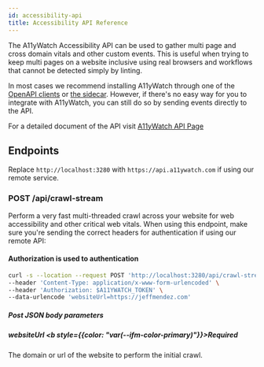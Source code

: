 ```yaml
---
id: accessibility-api
title: Accessibility API Reference
---
```


The A11yWatch Accessibility API can be used to gather multi page and cross domain vitals and other custom events. This is useful when trying to keep multi pages on a website inclusive using real browsers and workflows that cannot be detected simply by linting.

In most cases we recommend installing A11yWatch through one of the [OpenAPI clients](https://gitlab.com/j-mendez/a11ywatch-clients) or [the sidecar](https://github.com/a11ywatch/sidecar). However, if there's no easy way for you to integrate with A11yWatch, you can still do so by sending events directly to the API.

For a detailed document of the API visit [A11yWatch API Page](https://a11ywatch.com/api-info)

## Endpoints

Replace `http://localhost:3280` with `https://api.a11ywatch.com` if using our remote service.

### POST /api/crawl-stream

Perform a very fast multi-threaded crawl across your website for web accessibility and other critical web vitals. When using this endpoint, make sure you're sending the correct headers for authentication if using our remote API:

#### Authorization is used to authentication

```sh
curl -s --location --request POST 'http://localhost:3280/api/crawl-stream' \
--header 'Content-Type: application/x-www-form-urlencoded' \
--header 'Authorization: $A11YWATCH_TOKEN' \
--data-urlencode 'websiteUrl=https://jeffmendez.com'
```

##### Post JSON body parameters

##### websiteUrl <b style={{color: "var(--ifm-color-primary)"}}>Required</b>

The domain or url of the website to perform the initial crawl.
